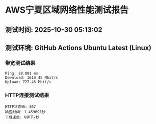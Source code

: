 # AWS宁夏区域网络性能测试报告
## 测试时间: 2025-10-30 05:13:02
## 测试环境: GitHub Actions Ubuntu Latest (Linux)

### 带宽测试结果
```
Ping: 28.801 ms
Download: 1610.48 Mbit/s
Upload: 727.46 Mbit/s
```

### HTTP连接测试结果
```
HTTP状态码: 307
响应时间: 1.459691秒
下载速度: 0字节/秒
```

